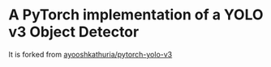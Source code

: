 # A PyTorch implementation of a YOLO v3 Object Detector
It is forked from [ayooshkathuria/pytorch-yolo-v3](https://github.com/ayooshkathuria/pytorch-yolo-v3)
